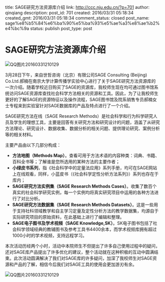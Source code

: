 title: SAGE研究方法资源库介绍
link: http://ccc.nju.edu.cn/?p=701
author: qinqiang
description: 
post_id: 701
created: 2016/03/31 05:18:34
created_gmt: 2016/03/31 05:18:34
comment_status: closed
post_name: sage%e8%b5%84%e6%ba%90%e5%ba%93%e5%ae%a3%e8%ae%b2%e4%bc%9a
status: publish
post_type: post

<!--社会科学研究方法资源库SAGE主要产品介绍会-->

# SAGE研究方法资源库介绍

![QQ图片20160331210129](/wp-content/uploads/2016/03/QQ图片20160331210129-768x1024.jpg)

3月28日下午，来自世哲咨询（北京）有限公司SAGE Consulting (Beijing) Co.Ltd.郝楠在南京大学计算传播学实验中心进行了关于SAGE研究方法资源库的一次介绍。随着学校近日购买了SAGE的资源库，我校师生现在均可通过图书馆系统访问SAGE资源库查找社会科学方法相关的资源和工具。因此，为了让我校师生更好的了解SAGE的资源特征以及操作流程，SAGE图书馆及院系销售专员郝楠女士专程来到实验室针对SAGE数据库的产品及特点进行了一个介绍。

SAGE研究方法在线（SAGE Research Methods）是社会科学和行为科学研究人员及学生的理想工具，主要是回答有关研究方法和研究设计的问题，涵盖了从研究方法理论、研究设计、数据收集、数据分析的相关问题、提供理论研究、案例分析等的相关材料。

主要产品由以下几部分构成：

  * **方法地图（Methods Map）**。查看可用于方法术语的内容种类：词典、书籍、百科全书等；了解谁是您所选用的某种方法的主要作者；
  * **小绿皮书系列**，指《社会科学中的定量法应用》系列手册，均可在SAGE网站上在线观看，同样，小蓝皮书（《社会科学定性分析方法系列》）系列也存在于库内；
  * **SAGE研究方法实例集（SAGE Research Methods Cases）**。收集了数百个真实的社会科学研究实例，每一个实例均将真实研究项目中运用的各种方法进行了对比分析。
  * **SAGE研究方法数据集（SAGE Research Methods Datasets）**。这是一些用于支持社科领域教学和自主学习定量及定性分析方法的教学数据集，均源自于实际研究项目的原始资料，在此基础上进行了编辑和整理。
  * **SAGE电子图书及学术视频（SAGE Knowledge,SK）**。SK电子图书包括了社会科学领域经典的教辅图书及参考工具书4400余本，而学术视频库拥有超过1000小时的学术视频，支持远程学习。

本次活动历经两个小时，活动中本院师生不但提出了许多自己使用过程中的疑问，还对SAGE库产品提出了许多优化的建议，整个活动就在这种积极的互动中圆满结束。此次活动圆满解决了我们对SAGE库的许多疑问，加深了我校师生对SAGE资源和产品的了解，相信今后我们对SAGE工具的使用会更加游刃有余。

![QQ图片20160331210129](/wp-content/uploads/2016/03/QQ图片20160331210129-768x1024.jpg)